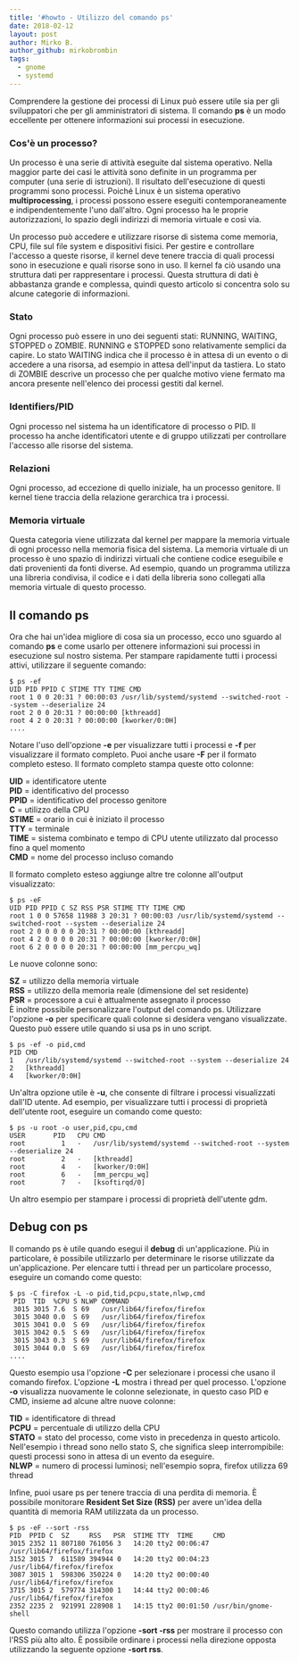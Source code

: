 ```yaml
---
title: '#howto - Utilizzo del comando ps'
date: 2018-02-12
layout: post
author: Mirko B.
author_github: mirkobrombin
tags:
  - gnome  
  - systemd
---
```

Comprendere la gestione dei processi di Linux può essere utile sia per gli sviluppatori che per gli amministratori di sistema. Il comando **ps** è un modo eccellente per ottenere informazioni sui processi in esecuzione.

### Cos'è un processo?

Un processo è una serie di attività eseguite dal sistema operativo. Nella maggior parte dei casi le attività sono definite in un programma per computer (una serie di istruzioni). Il risultato dell'esecuzione di questi programmi sono processi. Poiché Linux è un sistema operativo **multiprocessing**, i processi possono essere eseguiti contemporaneamente e indipendentemente l'uno dall'altro. Ogni processo ha le proprie autorizzazioni, lo spazio degli indirizzi di memoria virtuale e così via.

Un processo può accedere e utilizzare risorse di sistema come memoria, CPU, file sul file system e dispositivi fisici. Per gestire e controllare l'accesso a queste risorse, il kernel deve tenere traccia di quali processi sono in esecuzione e quali risorse sono in uso. Il kernel fa ciò usando una struttura dati per rappresentare i processi. Questa struttura di dati è abbastanza grande e complessa, quindi questo articolo si concentra solo su alcune categorie di informazioni.

### Stato

Ogni processo può essere in uno dei seguenti stati: RUNNING, WAITING, STOPPED o ZOMBIE. RUNNING e STOPPED sono relativamente semplici da capire. Lo stato WAITING indica che il processo è in attesa di un evento o di accedere a una risorsa, ad esempio in attesa dell'input da tastiera. Lo stato di ZOMBIE descrive un processo che per qualche motivo viene fermato ma ancora presente nell'elenco dei processi gestiti dal kernel.

### Identifiers/PID

Ogni processo nel sistema ha un identificatore di processo o PID. Il processo ha anche identificatori utente e di gruppo utilizzati per controllare l'accesso alle risorse del sistema.

### Relazioni

Ogni processo, ad eccezione di quello iniziale, ha un processo genitore. Il kernel tiene traccia della relazione gerarchica tra i processi.

### Memoria virtuale

Questa categoria viene utilizzata dal kernel per mappare la memoria virtuale di ogni processo nella memoria fisica del sistema. La memoria virtuale di un processo è uno spazio di indirizzi virtuali che contiene codice eseguibile e dati provenienti da fonti diverse. Ad esempio, quando un programma utilizza una libreria condivisa, il codice e i dati della libreria sono collegati alla memoria virtuale di questo processo.

## Il comando ps

Ora che hai un'idea migliore di cosa sia un processo, ecco uno sguardo al comando **ps** e come usarlo per ottenere informazioni sui processi in esecuzione sul nostro sistema. Per stampare rapidamente tutti i processi attivi, utilizzare il seguente comando:

    $ ps -ef 
    UID PID PPID C STIME TTY TIME CMD
    root 1 0 0 20:31 ? 00:00:03 /usr/lib/systemd/systemd --switched-root --system --deserialize 24
    root 2 0 0 20:31 ? 00:00:00 [kthreadd]
    root 4 2 0 20:31 ? 00:00:00 [kworker/0:0H]
    ....

Notare l'uso dell'opzione **-e** per visualizzare tutti i processi e **-f** per visualizzare il formato completo. Puoi anche usare **-F** per il formato completo esteso. Il formato completo stampa queste otto colonne:

**UID** = identificatore utente  
**PID** = identificativo del processo  
**PPID** = identificativo del processo genitore  
**C** = utilizzo della CPU  
**STIME** = orario in cui è iniziato il processo  
**TTY** = terminale  
**TIME** = sistema combinato e tempo di CPU utente utilizzato dal processo fino a quel momento  
**CMD** = nome del processo incluso comando

Il formato completo esteso aggiunge altre tre colonne all'output visualizzato:

    $ ps -eF
    UID PID PPID C SZ RSS PSR STIME TTY TIME CMD
    root 1 0 0 57658 11988 3 20:31 ? 00:00:03 /usr/lib/systemd/systemd --switched-root --system --deserialize 24
    root 2 0 0 0 0 0 20:31 ? 00:00:00 [kthreadd]
    root 4 2 0 0 0 0 20:31 ? 00:00:00 [kworker/0:0H]
    root 6 2 0 0 0 0 20:31 ? 00:00:00 [mm_percpu_wq]

Le nuove colonne sono:

**SZ** = utilizzo della memoria virtuale  
**RSS** = utilizzo della memoria reale (dimensione del set residente)  
**PSR** = processore a cui è attualmente assegnato il processo  
È inoltre possibile personalizzare l'output del comando ps. Utilizzare l'opzione **-o** per specificare quali colonne si desidera vengano visualizzate. Questo può essere utile quando si usa ps in uno script.

    $ ps -ef -o pid,cmd
    PID CMD
    1   /usr/lib/systemd/systemd --switched-root --system --deserialize 24
    2   [kthreadd]
    4   [kworker/0:0H]

Un'altra opzione utile è **-u**, che consente di filtrare i processi visualizzati dall'ID utente. Ad esempio, per visualizzare tutti i processi di proprietà dell'utente root, eseguire un comando come questo:

    $ ps -u root -o user,pid,cpu,cmd 
    USER       PID   CPU CMD
    root         1   -   /usr/lib/systemd/systemd --switched-root --system --deserialize 24
    root         2   -   [kthreadd]
    root         4   -   [kworker/0:0H]
    root         6   -   [mm_percpu_wq]
    root         7   -   [ksoftirqd/0]

Un altro esempio per stampare i processi di proprietà dell'utente gdm.

## Debug con ps

Il comando ps è utile quando esegui il **debug** di un'applicazione. Più in particolare, è possibile utilizzarlo per determinare le risorse utilizzate da un'applicazione. Per elencare tutti i thread per un particolare processo, eseguire un comando come questo:

    $ ps -C firefox -L -o pid,tid,pcpu,state,nlwp,cmd 
     PID  TID  %CPU S NLWP COMMAND 
     3015 3015 7.6  S 69   /usr/lib64/firefox/firefox 
     3015 3040 0.0  S 69   /usr/lib64/firefox/firefox 
     3015 3041 0.0  S 69   /usr/lib64/firefox/firefox 
     3015 3042 0.5  S 69   /usr/lib64/firefox/firefox 
     3015 3043 0.3  S 69   /usr/lib64/firefox/firefox 
     3015 3044 0.0  S 69   /usr/lib64/firefox/firefox
    ....

Questo esempio usa l'opzione **-C** per selezionare i processi che usano il comando firefox. L'opzione **-L** mostra i thread per quel processo. L'opzione **-o** visualizza nuovamente le colonne selezionate, in questo caso PID e CMD, insieme ad alcune altre nuove colonne:

**TID** = identificatore di thread  
**PCPU** = percentuale di utilizzo della CPU  
**STATO** = stato del processo, come visto in precedenza in questo articolo. Nell'esempio i thread sono nello stato S, che significa sleep interrompibile: questi processi sono in attesa di un evento da eseguire.  
**NLWP** = numero di processi luminosi; nell'esempio sopra, firefox utilizza 69 thread

Infine, puoi usare ps per tenere traccia di una perdita di memoria. È possibile monitorare **Resident Set Size (RSS)** per avere un'idea della quantità di memoria RAM utilizzata da un processo.

    $ ps -eF --sort -rss
    PID  PPID C  SZ     RSS   PSR  STIME TTY  TIME     CMD
    3015 2352 11 807180 761056 3   14:20 tty2 00:06:47 /usr/lib64/firefox/firefox
    3152 3015 7  611589 394944 0   14:20 tty2 00:04:23 /usr/lib64/firefox/firefox
    3087 3015 1  598306 350224 0   14:20 tty2 00:00:40 /usr/lib64/firefox/firefox
    3715 3015 2  579774 314300 1   14:44 tty2 00:00:46 /usr/lib64/firefox/firefox
    2352 2235 2  921991 228908 1   14:15 tty2 00:01:50 /usr/bin/gnome-shell

Questo comando utilizza l'opzione **-sort -rss** per mostrare il processo con l'RSS più alto alto. È possibile ordinare i processi nella direzione opposta utilizzando la seguente opzione **-sort rss**.